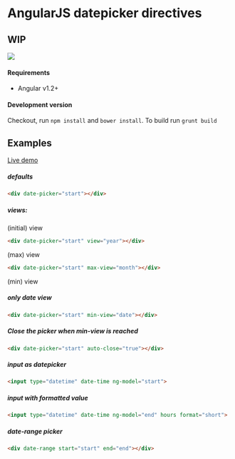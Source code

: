 # AngularJS datepicker directives

## WIP

<a href="https://travis-ci.org/eralha/angular-datepicker" target="_blank">
<img src="https://travis-ci.org/eralha/angular-datepicker.svg" /></a>

#### Requirements

-  Angular v1.2+


#### Development version 

Checkout, run `npm install` and `bower install`.
To build run `grunt build`

## Examples

[Live demo](https://rawgithub.com/g00fy-/angular-datepicker/master/app/index.html)


##### defaults

```html
<div date-picker="start"></div>
```


##### views:

(initial) view

```html
<div date-picker="start" view="year"></div>
```

(max) view

```html
<div date-picker="start" max-view="month"></div>
```

(min) view 

##### only date view

```html
<div date-picker="start" min-view="date"></div>
```

##### Close the picker when min-view is reached

```html
<div date-picker="start" auto-close="true"></div>
```

##### input as datepicker

```html
<input type="datetime" date-time ng-model="start">
```

##### input with formatted value

```html
<input type="datetime" date-time ng-model="end" hours format="short">
```


##### date-range picker

```html
<div date-range start="start" end="end"></div>
```
